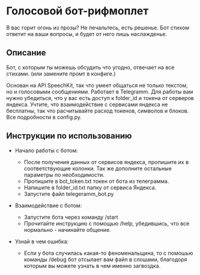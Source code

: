 # Голосовой бот-рифмоплет

В вас горит огонь из прозы?
Не печальтесь, есть решенье.
Бот стихом ответит на ваши вопросы,
и будет от него лишь наслажденье.


## Описание
Бот, с которым ты можешь обсудить что угодно, отвечает на все стихами. (или замените промт в конфиге.)

Основан на API SpeechKit, так что умеет общаться не только текстом, но и голосовыми сообщениями. 
Работает в Telegramm.
Для работы вам нужно убедиться, что у вас есть доступ к folder_id и токена от серверов яндекса.
Учтите, что взаимодействие с сервисами яндекса не бесплатны, так что расчитывайте расход токенов, символов и блоков. Все подробности в config.py.

## Инструкции по использованию
- Начало работы с ботом:
  - После получения данных от сервисов яндекса, пропишите их в соответствующие колонки. Так же дополните остальные параметры по необходимости.
  - Пропишите в bot_token.txt токен от бота из телеграмма.
  - Напишите в folder_id.txt папку от сервиса Яндекса.
  - Запустите файл telegeramm_bot.py

- Взаимодействие с ботом:
  - Запустите бота через команду /start
  - Прочитайте инструкцию с помощью /help, убедившись, что все нормально - начинайте общение.

- Узнай в чем ошибка:
  - Если у бота случилась какая-то феноменальщина, то с помошью команды /debug бот отсылает вам файл в слошами, благодоря которым вы можете узнать в чем именно загвоздка.